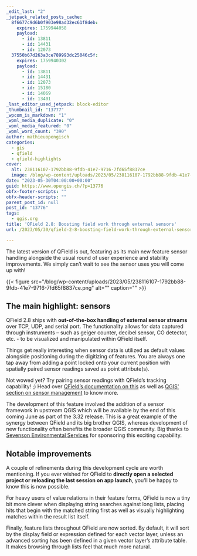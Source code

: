 ```yaml
---
_edit_last: "2"
_jetpack_related_posts_cache:
  8f6677c9d6b0f903e98ad32ec61f8deb:
    expires: 1759944058
    payload:
      - id: 13811
      - id: 14431
      - id: 12073
  37550b67d263a3ce789993dc25046c5f:
    expires: 1759940302
    payload:
      - id: 13811
      - id: 14431
      - id: 12073
      - id: 15180
      - id: 14069
      - id: 13401
_last_editor_used_jetpack: block-editor
_thumbnail_id: "13777"
_wpcom_is_markdown: "1"
_wpml_media_duplicate: "0"
_wpml_media_featured: "0"
_wpml_word_count: "390"
author: mathieuopengisch
categories:
  - gis
  - qfield
  - qfield-highlights
cover:
  alt: 238116107-1792bb88-9fdb-41e7-9716-7fd65f8837ce
  image: /blog/wp-content/uploads/2023/05/238116107-1792bb88-9fdb-41e7-9716-7fd65f8837ce.png
date: "2023-05-30T04:00:00+00:00"
guid: https://www.opengis.ch/?p=13776
obfx-footer-scripts: ""
obfx-header-scripts: ""
parent_post_id: null
post_id: "13776"
tags:
  - qgis.org
title: 'QField 2.8: Boosting field work through external sensors'
url: /2023/05/30/qfield-2-8-boosting-field-work-through-external-sensors/

---
```

The latest version of QField is out, featuring as its main new feature sensor handling alongside the usual round of user experience and stability improvements. We simply can’t wait to see the sensor uses you will come up with!

{{< figure src="/blog/wp-content/uploads/2023/05/238116107-1792bb88-9fdb-41e7-9716-7fd65f8837ce.png" alt="" caption="" >}}

## **The main highlight: sensors**

QField 2.8 ships with **out-of-the-box handling of external sensor streams** over TCP, UDP, and serial port. The functionality allows for data captured through instruments – such as geiger counter, decibel sensor, CO detector, etc. - to be visualized and manipulated within QField itself.

Things get really interesting when sensor data is utilized as default values alongside positioning during the digitizing of features. You are always one tap away from adding a point locked onto your current position with spatially paired sensor readings saved as point attribute(s).

Not wowed yet? Try pairing sensor readings with QField’s tracking capability! ;) Head over [QField’s documentation on this](https://docs.qfield.org/how-to/sensors/) as well as [QGIS' section on sensor management](https://docs.qgis.org/testing/en/docs/user_manual/introduction/qgis_configuration.html#sensors-properties) to know more.

The development of this feature involved the addition of a sensor framework in upstream QGIS which will be available by the end of this coming June as part of the 3.32 release. This is a great example of the synergy between QField and its big brother QGIS, whereas development of new functionality often benefits the broader QGIS community. Big thanks to [Sevenson Environmental Services](https://sevenson.com/) for sponsoring this exciting capability.

## **Notable improvements**

A couple of refinements during this development cycle are worth mentioning. If you ever wished for QField to **directly open a selected project or reloading the last session on app launch**, you’ll be happy to know this is now possible.

For heavy users of value relations in their feature forms, QField is now a tiny bit more clever when displaying string searches against long lists, placing hits that begin with the matched string first as well as visually highlighting matches within the result list itself.

Finally, feature lists throughout QField are now sorted. By default, it will sort by the display field or expression defined for each vector layer, unless an advanced sorting has been defined in a given vector layer’s attribute table. It makes browsing through lists feel that much more natural.
